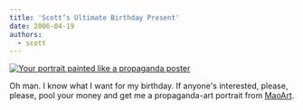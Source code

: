 ```yaml
---
title: 'Scott’s Ultimate Birthday Present'
date: 2006-04-19
authors:
  - scott
---
```


[![Your portrait painted like a propaganda poster](/images/blog-photos/maoart.png)](http://db1.maopost.com/wcat=mao&wlan=en&wreq=maoart)

Oh man. I know what I want for my birthday. If anyone's interested, please, please, pool your money and get me a propaganda-art portrait from [MaoArt](http://db1.maopost.com/wcat=mao&wlan=en&wreq=maoart).
